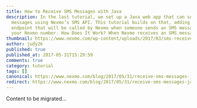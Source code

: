 ```yaml
---
title: How to Receive SMS Messages with Java
description: In the last tutorial, we set up a Java web app that can send SMS
  messages using Nexmo’s SMS API. This tutorial builds on that, adding an
  endpoint that will be called by Nexmo when someone sends an SMS message to
  your Nexmo number. How Does It Work? When Nexmo receives an SMS message on […]
thumbnail: https://www.nexmo.com/wp-content/uploads/2017/03/sms-receive-java.png
author: judy2k
published: true
published_at: 2017-05-31T15:29:59
comments: true
category: tutorial
tags: []
canonical: https://www.nexmo.com/blog/2017/05/31/receive-sms-messages-java-dr
redirect: https://www.nexmo.com/blog/2017/05/31/receive-sms-messages-java-dr
---
```

Content to be migrated...
